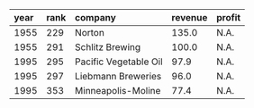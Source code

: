 | year  | rank  | company               | revenue  | profit  |
|:------|:------|:----------------------|:---------|:--------|
| 1955  | 229   | Norton                | 135.0    | N.A.    |
| 1955  | 291   | Schlitz Brewing       | 100.0    | N.A.    |
| 1995  | 295   | Pacific Vegetable Oil | 97.9     | N.A.    |
| 1995  | 297   | Liebmann Breweries    | 96.0     | N.A.    |
| 1995  | 353   | Minneapolis-Moline    | 77.4     | N.A.    |
